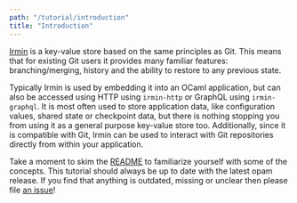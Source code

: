 ```yaml
---
path: "/tutorial/introduction"
title: "Introduction"
---
```


[Irmin] is a key-value store based on the same principles as Git. This means
that for existing Git users it provides many familiar features:
branching/merging, history and the ability to restore to any previous state.

Typically Irmin is used by embedding it into an OCaml application, but can also
be accessed using HTTP using `irmin-http` or GraphQL using `irmin-graphql`. It
is most often used to store application data, like configuration values, shared
state or checkpoint data, but there is nothing stopping you from using it as a
general purpose key-value store too. Additionally, since it is compatible with
Git, Irmin can be used to interact with Git repositories directly from within
your application.

Take a moment to skim the [README][irmin-readme] to familiarize yourself with
some of the concepts. This tutorial should always be up to date with the latest
opam release. If you find that anything is outdated, missing or unclear then
please file [an issue][irmin-issues]!

<!-- prettier-ignore-start -->
[irmin]: https://github.com/mirage/irmin
[irmin-issues]: https://github.com/mirage/irmin.org/issues
[irmin-readme]: https://github.com/mirage/irmin/blob/main/README.md
<!-- prettier-ignore-end -->
